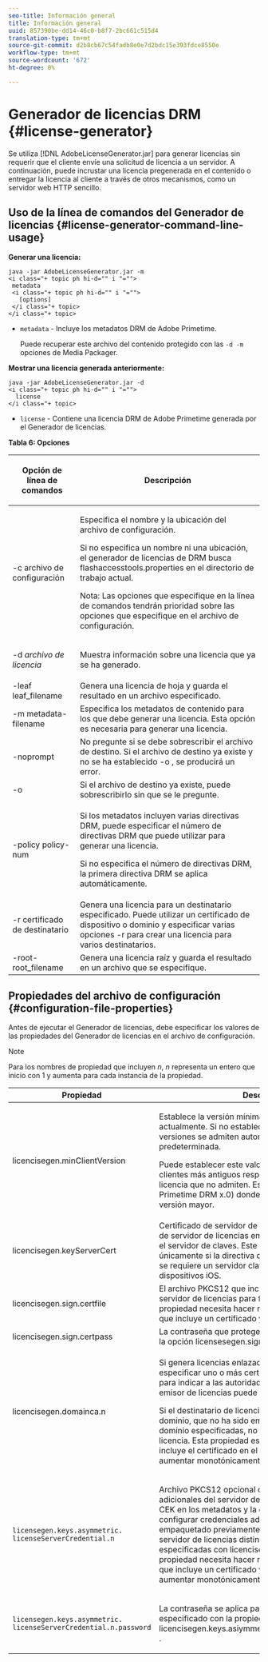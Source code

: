 ```yaml
---
seo-title: Información general
title: Información general
uuid: 857390be-dd14-46c0-b8f7-2bc661c515d4
translation-type: tm+mt
source-git-commit: d2b8cb67c54fadb8e0e7d2bdc15e393fdce8550e
workflow-type: tm+mt
source-wordcount: '672'
ht-degree: 0%

---
```



# Generador de licencias DRM {#license-generator}

Se utiliza [!DNL AdobeLicenseGenerator.jar] para generar licencias sin requerir que el cliente envíe una solicitud de licencia a un servidor. A continuación, puede incrustar una licencia pregenerada en el contenido o entregar la licencia al cliente a través de otros mecanismos, como un servidor web HTTP sencillo.

## Uso de la línea de comandos del Generador de licencias {#license-generator-command-line-usage}

**Generar una licencia:**

```
java -jar AdobeLicenseGenerator.jar -m 
<i class="+ topic ph hi-d="" i "="">
 metadata 
 <i class="+ topic ph hi-d="" i "="">
   [options]
 </i class="+ topic>
</i class="+ topic>
```

* `metadata` - Incluye los metadatos DRM de Adobe Primetime.

   Puede recuperar este archivo del contenido protegido con las `-d -m` opciones de Media Packager.

**Mostrar una licencia generada anteriormente:**

```
java -jar AdobeLicenseGenerator.jar -d 
<i class="+ topic ph hi-d="" i "="">
  license
</i class="+ topic>
```

* `license` - Contiene una licencia DRM de Adobe Primetime generada por el Generador de licencias.

**Tabla 6: Opciones**

<table frame="all" colsep="1" rowsep="1" class="+ topic/table adobe-d/table " id="table_skr_vry_n4">  
 <thead class="- topic/thead "> 
  <tr rowsep="1" class="- topic/row "> 
   <th colname="1" class="- topic/entry entry"> <p class="- topic/p ">Opción de línea de comandos </p> </th> 
   <th colname="2" class="- topic/entry entry"> <p class="- topic/p ">Descripción </p> </th> 
  </tr> 
 </thead>
 <tbody class="- topic/tbody "> 
  <tr rowsep="1" class="- topic/row "> 
   <td colname="1" class="- topic/entry "><span class="+ topic/ph pr-d/codeph codeph">-c archivo de configuración</span> </td> 
   <td colname="2" class="- topic/entry "> <p class="- topic/p ">Especifica el nombre y la ubicación del archivo de configuración. </p> <p class="- topic/p ">Si no especifica un nombre ni una ubicación, el generador de licencias de DRM busca <span class="filepath"> flashaccesstools.properties</span> en el directorio de trabajo actual. </p> <p>Nota:  Las opciones que especifique en la línea de comandos tendrán prioridad sobre las opciones que especifique en el archivo de configuración. </p> </td> 
  </tr> 
  <tr rowsep="1" class="- topic/row "> 
   <td colname="1" class="- topic/entry "> <p class="- topic/p ">-d <i class="+ topic/ph hi-d/i "><span class="+ topic/ph pr-d/codeph codeph"> archivo de licencia</span></i> </p> </td> 
   <td colname="2" class="- topic/entry "> Muestra información sobre una licencia que ya se ha generado. </td> 
  </tr> 
  <tr rowsep="1" class="- topic/row "> 
   <td colname="1" class="- topic/entry "><span class="+ topic/ph pr-d/codeph codeph">-leaf leaf_filename</span> </td> 
   <td colname="2" class="- topic/entry "> Genera una licencia de hoja y guarda el resultado en un archivo especificado. </td> 
  </tr> 
  <tr rowsep="1" class="- topic/row "> 
   <td colname="1" class="- topic/entry "><span class="+ topic/ph pr-d/codeph codeph">-m metadata-filename</span> </td> 
   <td colname="2" class="- topic/entry "> Especifica los metadatos de contenido para los que debe generar una licencia. Esta opción es necesaria para generar una licencia. </td> 
  </tr> 
  <tr rowsep="1" class="- topic/row "> 
   <td colname="1" class="- topic/entry "><span class="codeph"> -noprompt</span> </td> 
   <td colname="2" class="- topic/entry ">No pregunte si se debe sobrescribir el archivo de destino. Si el archivo de destino ya existe y no se ha establecido <span class="codeph"> -o</span> , se producirá un error. </td> 
  </tr> 
  <tr rowsep="1" class="- topic/row "> 
   <td colname="1" class="- topic/entry "><span class="codeph"> -o</span> </td> 
   <td colname="2" class="- topic/entry "> Si el archivo de destino ya existe, puede sobrescribirlo sin que se le pregunte. </td> 
  </tr> 
  <tr rowsep="1" class="- topic/row "> 
   <td colname="1" class="- topic/entry "><span class="+ topic/ph pr-d/codeph codeph">-policy policy-num</span> </td> 
   <td colname="2" class="- topic/entry "> <p>Si los metadatos incluyen varias directivas DRM, puede especificar el número de directivas DRM que puede utilizar para generar una licencia. </p> <p>Si no especifica el número de directivas DRM, la primera directiva DRM se aplica automáticamente. </p> </td> 
  </tr> 
  <tr rowsep="1" class="- topic/row "> 
   <td colname="1" class="- topic/entry "><span class="+ topic/ph pr-d/codeph codeph">-r certificado de destinatario</span> </td> 
   <td colname="2" class="- topic/entry ">Genera una licencia para un destinatario especificado. Puede utilizar un certificado de dispositivo o dominio y especificar varias <span class="+ topic/ph pr-d/codeph codeph"> </span>opciones -r para crear una licencia para varios destinatarios. </td> 
  </tr> 
  <tr rowsep="0" class="- topic/row "> 
   <td colname="1" class="- topic/entry "><span class="+ topic/ph pr-d/codeph codeph">-root-root_filename</span> </td> 
   <td colname="2" class="- topic/entry "> Genera una licencia raíz y guarda el resultado en un archivo que se especifique. </td> 
  </tr> 
 </tbody> 
</table>

## Propiedades del archivo de configuración {#configuration-file-properties}

Antes de ejecutar el Generador de licencias, debe especificar los valores de las propiedades del Generador de licencias en el archivo de configuración.

>[!NOTE]
>
>Para los nombres de propiedad que incluyen *n*, *n* representa un entero que inicio con 1 y aumenta para cada instancia de la propiedad.

<table frame="all" colsep="1" rowsep="1" class="+ topic/table adobe-d/table " id="table_qk1_rry_n4"> 
 <thead class="- topic/thead "> 
  <tr rowsep="1" class="- topic/row "> 
   <th colname="1" class="- topic/entry entry"> Propiedad </th> 
   <th colname="2" class="- topic/entry entry"> Descripción </th> 
  </tr> 
 </thead>
 <tbody class="- topic/tbody "> 
  <tr rowsep="1" class="- topic/row "> 
   <td colname="1" class="- topic/entry "><span class="+ topic/ph pr-d/codeph codeph"> licencisegen.minClientVersion</span> </td> 
   <td colname="2" class="- topic/entry "> <p>Establece la versión mínima del cliente admitida actualmente. Si no establece esta propiedad, todas las versiones se admiten automáticamente de forma predeterminada. </p> <p>Puede establecer este valor para controlar cómo los clientes más antiguos responden a los requisitos de licencia que no admiten. Especifique <span class="codeph"> x</span> (para Adobe Primetime DRM x.0) donde <span class="codeph"> x</span> representa un número de versión mayor. </p> </td> 
  </tr> 
  <tr rowsep="1" class="- topic/row "> 
   <td colname="1" class="- topic/entry "><span class="+ topic/ph pr-d/codeph codeph"> licencisegen.keyServerCert</span> </td> 
   <td colname="2" class="- topic/entry "> Certificado de servidor de claves, que es un certificado de servidor de licencias emitido por Adobes que utiliza el servidor de claves. Este certificado se aplica únicamente si la directiva de metadatos/DRM indica que se requiere un servidor clave para el envío de claves en dispositivos iOS. </td> 
  </tr> 
  <tr rowsep="1" class="- topic/row "> 
   <td colname="1" class="- topic/entry "><span class="+ topic/ph pr-d/codeph codeph"> licencisegen.sign.certfile</span> </td> 
   <td colname="2" class="- topic/entry "> El archivo PKCS12 que incluye las credenciales del servidor de licencias para firmar licencias. Esta propiedad necesita hacer referencia a un archivo .pfx que incluye un certificado y una clave privada. </td> 
  </tr> 
  <tr rowsep="1" class="- topic/row "> 
   <td colname="1" class="- topic/entry "><span class="+ topic/ph pr-d/codeph codeph"> licencisegen.sign.certpass</span> </td> 
   <td colname="2" class="- topic/entry ">La contraseña que protege el archivo especificado con la opción <span class="+ topic/ph pr-d/codeph codeph"> licensesegen.sign.certfile</span> . </td> 
  </tr> 
  <tr rowsep="1" class="- topic/row "> 
   <td colname="1" class="- topic/entry "><span class="+ topic/ph pr-d/codeph codeph">licencisegen.domainca.n</span> </td> 
   <td colname="2" class="- topic/entry "> <p>Si genera licencias enlazadas a dominios, debe especificar uno o más certificados de CA de dominio para indicar a las autoridades de dominio en las que el emisor de licencias puede confiar. </p> <p>Si el destinatario de licencia es un certificado de dominio, que no ha sido emitido por una de las CA de dominio especificadas, no se puede generar una licencia. Esta propiedad especifica un archivo <span class="filepath"> .cer</span> que incluye el certificado en el formato PEM o DER. <span class="codeph">n</span> debe aumentar monotónicamente, comenzando desde 1. </p> </td> 
  </tr> 
  <tr rowsep="1" class="- topic/row "> 
   <td colname="1" class="- topic/entry "> 
    <code>licensegen.keys.asymmetric. licenseServerCredential.n</code>
   </td> 
   <td colname="2" class="- topic/entry "> <p class="- topic/p ">Archivo PKCS12 opcional que incluye credenciales adicionales del servidor de licencias para descifrar el CEK en los metadatos y la directiva DRM. Puede configurar credenciales adicionales si el contenido se ha empaquetado previamente con un certificado de servidor de licencias distinto de las credenciales especificadas con <span class="codeph"> licencisegen.sign.certfile</span>. Esta propiedad necesita hacer referencia a un archivo <span class="filepath"> .pfx</span> que incluye un certificado y una clave privada. <span class="codeph">n</span> debe aumentar monotónicamente, comenzando desde 1. </p> </td> 
  </tr> 
  <tr rowsep="0" class="- topic/row "> 
   <td colname="1" class="- topic/entry "> 
    <code>licensegen.keys.asymmetric. licenseServerCredential.n.password</code>
   </td> 
   <td colname="2" class="- topic/entry "> <p>La contraseña se aplica para proteger el archivo especificado con la propiedad licencisegen.keys.asiymmetric.licenseServerCredential.n<span class="+ topic/ph pr-d/codeph codeph"></span> . </p> </td> 
  </tr> 
 </tbody> 
</table>